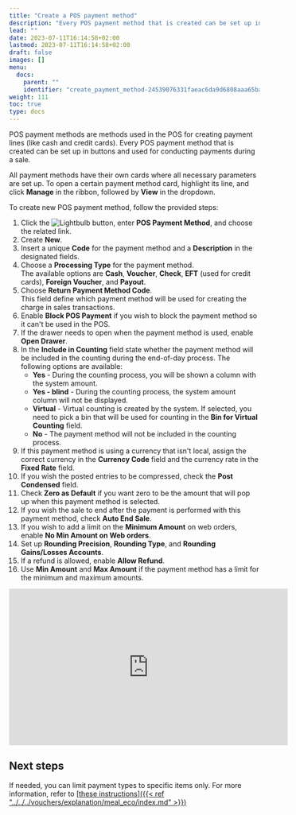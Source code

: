 ```yaml
---
title: "Create a POS payment method"
description: "Every POS payment method that is created can be set up in buttons and used for conducting payments during a sale."
lead: ""
date: 2023-07-11T16:14:58+02:00
lastmod: 2023-07-11T16:14:58+02:00
draft: false
images: []
menu:
  docs:
    parent: ""
    identifier: "create_payment_method-24539076331faeac6da9d6808aaa65ba"
weight: 111
toc: true
type: docs
---
```


POS payment methods are methods used in the POS for creating payment lines (like cash and credit cards). Every POS payment method that is created can be set up in buttons and used for conducting payments during a sale.

All payment methods have their own cards where all necessary parameters are set up. To open a certain payment method card, highlight its line, and click **Manage** in the ribbon, followed by **View** in the dropdown. 

To create new POS payment method, follow the provided steps:

1. Click the ![Lightbulb](Lightbulb_icon.PNG) button, enter **POS Payment Method**, and choose the related link. 
2. Create **New**.
3. Insert a unique **Code** for the payment method and a **Description** in the designated fields.
4. Choose a **Processing Type** for the payment method.      
   The available options are **Cash**, **Voucher**, **Check**, **EFT** (used for credit cards), **Foreign Voucher**, and **Payout**.
5. Choose **Return Payment Method Code**.    
   This field define which payment method will be used for creating the charge in sales transactions.
6. Enable **Block POS Payment** if you wish to block the payment method so it can't be used in the POS.
7. If the drawer needs to open when the payment method is used, enable **Open Drawer**.
8. In the **Include in Counting** field state whether the payment method will be included in the counting during the end-of-day process. The following options are available:
   - **Yes** - During the counting process, you will be shown a column with the system amount.
   - **Yes - blind** - During the counting process, the system amount column will not be displayed.
   - **Virtual** - Virtual counting is created by the system. If selected, you need to pick a bin that will be used for counting in the **Bin for Virtual Counting** field.
   - **No** - The payment method will not be included in the counting process.
9. If this payment method is using a currency that isn't local, assign the correct currency in the **Currency Code** field and the currency rate in the **Fixed Rate** field.
10. If you wish the posted entries to be compressed, check the **Post Condensed** field.
11. Check **Zero as Default** if you want zero to be the amount that will pop up when this payment method is selected.
12. If you wish the sale to end after the payment is performed with this payment method, check **Auto End Sale**.
13. If you wish to add a limit on the **Minimum Amount** on web orders, enable **No Min Amount on Web orders**.
14. Set up **Rounding Precision**, **Rounding Type**, and **Rounding Gains/Losses Accounts**.
15. If a refund is allowed, enable **Allow Refund**.
16. Use **Min Amount** and **Max Amount** if the payment method has a limit for the minimum and maximum amounts.

<iframe width="560" height="315" src="https://www.youtube.com/embed/czGJ2OqvsNw" title="YouTube video player" frameborder="0" allow="accelerometer; autoplay; clipboard-write; encrypted-media; gyroscope; picture-in-picture; web-share" allowfullscreen></iframe>

## Next steps

If needed, you can limit payment types to specific items only. For more information, refer to [<ins>these instructions<ins>]({{< ref "../../../vouchers/explanation/meal_eco/index.md" >}})
